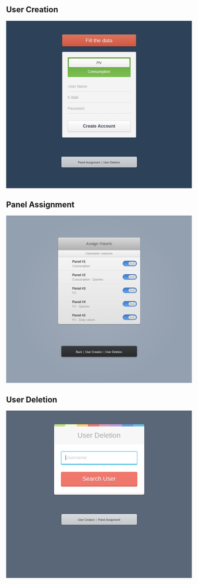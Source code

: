 User Creation
-------------
![](UserCreation.png)

Panel Assignment
-------------------------------
![](PanelAssignment.png)

User Deletion
------------
![](UserDeletion.png)
